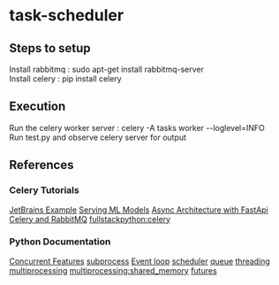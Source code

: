 # task-scheduler
## Steps to setup
Install rabbitmq : sudo apt-get install rabbitmq-server<br />
Install celery : pip install celery

## Execution
Run the celery worker server : celery -A tasks worker --loglevel=INFO <br />
Run test.py and observe celery server for output

## References

### Celery Tutorials
[JetBrains Example](https://www.jetbrains.com/pycharm/guide/tutorials/fastapi-aws-kubernetes/redis_celery/)
[Serving ML Models](https://towardsdatascience.com/deploying-ml-models-in-production-with-fastapi-and-celery-7063e539a5db)
[Async Architecture with FastApi Celery and RabbitMQ](https://medium.com/cuddle-ai/async-architecture-with-fastapi-celery-and-rabbitmq-c7d029030377)
[fullstackpython:celery](https://www.fullstackpython.com/celery.html)

### Python Documentation
[Concurrent Features](https://docs.python.org/3/library/concurrent.futures.html#module-concurrent.futures)
[subprocess](https://docs.python.org/3/library/subprocess.html)
[Event loop](https://docs.python.org/3.9/library/asyncio-eventloop.html#)
[scheduler](https://docs.python.org/3/library/sched.html)
[queue](https://docs.python.org/3/library/queue.html)
[threading](https://docs.python.org/3/library/threading.html#module-threading)
[multiprocessing](https://docs.python.org/3/library/multiprocessing.html)
[multiprocessing:shared_memory](https://docs.python.org/3/library/multiprocessing.shared_memory.html)
[futures](https://docs.python.org/3/library/asyncio-future.html)
